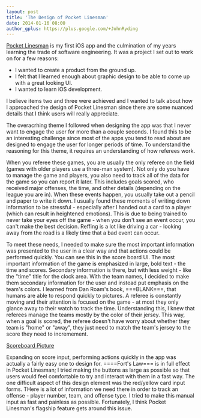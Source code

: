 ```yaml
---
layout: post
title: 'The Design of Pocket Linesman'
date: 2014-01-16 08:00
author_gplus: https://plus.google.com/+JohnRyding
---
```


[Pocket Linesman](https://itunes.apple.com/us/app/pocket-linesman-referee-wallet/id712375993?ls=1&mt=8) is my first iOS app and the culmination of my years learning the trade of software engineering. It was a project I set out to work on for a few reasons:

- I wanted to create a product from the ground up.
- I felt that I learned enough about graphic design to be able to come up with a great looking UI.
- I wanted to learn iOS development.

I believe items two and three were achieved and I wanted to talk about how I approached the design of Pocket Linesman since there are some nuanced details that I think users will really appreciate.

The overacrhing theme I followed when designing the app was that I never want to engage the user for more than a couple seconds. I found this to be an interesting challenge since most of the apps you tend to read about are designed to engage the user for longer periods of time. To understand the reasoning for this theme, it requires an understanding of how referees work.

When you referee these games, you are usually the only referee on the field (games with older players use a three-man system). Not only do you have to manage the game and players, you also need to track all of the data for the game so you can report it later. This includes goals scored, who received major offenses, the time, and other details (depending on the league you are in). When these events happen, you usually take out a pencil and paper to write it down. I usually found these moments of writing down information to be stressful - especially after I handed out a card to a player (which can result in heightened emotions). This is due to being trained to never take your eyes off the game - when you don't see an event occur, you can't make the best decision. Reffing is a lot like driving a car - looking away from the road is a likely time that a bad event can occur.

To meet these needs, I needed to make sure the most important information was presented to the user in a clear way and that actions could be performed quickly. You can see this in the score board UI. The most important information of the game is emphasized in large, bold text - the time and scores. Secondary information is there, but with less weight - like the "time" title for the clock area. With the team names, I decided to make them secondary information for the user and instead put emphasis on the team's colors. I learned from Dan Roam's book, ===BLANK===, that humans are able to respond quickly to pictures. A referee is constantly moving and their attention is focused on the game - at most they only glance away to their watch to track the time. Understanding this, I knew that referees manage the teams mostly by the color of their jersey. This way, when a goal is scored, the referee doesn't have worry about whether they team is "home" or "away", they just need to match the team's jersey to the score they need to incremement.

[Scoreboard Picture]()

Expanding on score input, performing actions quickly in the app was actually a fairly easy one to design for. ====Fort's Law=== is in full effect in Pocket Linesman; I tried making the buttons as large as possible so that users would feel comfortable to try and interact with them in a fast way. The one difficult aspect of this design element was the red/yellow card input forms. THere is a lot of information we need there in order to track an offense - player number, team, and offense type. I tried to make this manual input as fast and painless as possible. Fortunately, I think Pocket Linesman's flagship feature gets around this issue.

